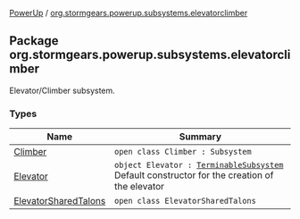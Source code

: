 [PowerUp](../index.md) / [org.stormgears.powerup.subsystems.elevatorclimber](./index.md)

## Package org.stormgears.powerup.subsystems.elevatorclimber

Elevator/Climber subsystem.

### Types

| Name | Summary |
|---|---|
| [Climber](-climber/index.md) | `open class Climber : Subsystem` |
| [Elevator](-elevator/index.md) | `object Elevator : `[`TerminableSubsystem`](../org.stormgears.utils.concurrency/-terminable-subsystem/index.md)<br>Default constructor for the creation of the elevator |
| [ElevatorSharedTalons](-elevator-shared-talons/index.md) | `open class ElevatorSharedTalons` |
